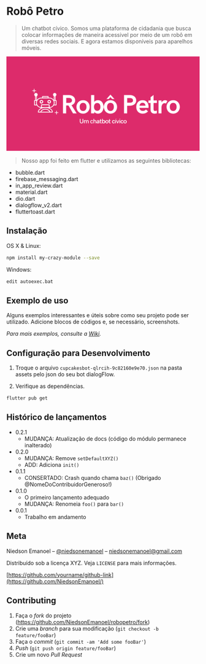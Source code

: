 # Robô Petro
> Um chatbot cívico. Somos uma plataforma de cidadania que busca colocar informações de maneira acessivel por meio de um robô em diversas redes sociais. E agora estamos disponíveis para aparelhos móveis.

![](/assets/title.png)

>Nosso app foi feito em flutter e utilizamos as seguintes bibliotecas:
* bubble.dart
* firebase_messaging.dart
* in_app_review.dart
* material.dart
* dio.dart
* dialogflow_v2.dart
* fluttertoast.dart

## Instalação

OS X & Linux:

```sh
npm install my-crazy-module --save
```

Windows:

```sh
edit autoexec.bat
```

## Exemplo de uso

Alguns exemplos interessantes e úteis sobre como seu projeto pode ser utilizado. Adicione blocos de códigos e, se necessário, screenshots.

_Para mais exemplos, consulte a [Wiki][wiki]._ 

## Configuração para Desenvolvimento

1. Troque o arquivo `cupcakesbot-qlrcih-9c82160e9e70.json` na pasta assets pelo json do seu bot dialogFlow.

2. Verifique as dependências.
```sh
flutter pub get
```

## Histórico de lançamentos

* 0.2.1
    * MUDANÇA: Atualização de docs (código do módulo permanece inalterado)
* 0.2.0
    * MUDANÇA: Remove `setDefaultXYZ()`
    * ADD: Adiciona `init()`
* 0.1.1
    * CONSERTADO: Crash quando chama `baz()` (Obrigado @NomeDoContribuidorGeneroso!)
* 0.1.0
    * O primeiro lançamento adequado
    * MUDANÇA: Renomeia `foo()` para `bar()`
* 0.0.1
    * Trabalho em andamento

## Meta

Niedson Emanoel – [@niedsonemanoel](https://twitter.com/niedsonemanoel) – niedsonemanoel@gmail.com

Distribuído sob a licença XYZ. Veja `LICENSE` para mais informações.

[https://github.com/yourname/github-link](https://github.com/NiedsonEmanoel/)

## Contributing

1. Faça o _fork_ do projeto (<https://github.com/NiedsonEmanoel/robopetro/fork>)
2. Crie uma _branch_ para sua modificação (`git checkout -b feature/fooBar`)
3. Faça o _commit_ (`git commit -am 'Add some fooBar'`)
4. _Push_ (`git push origin feature/fooBar`)
5. Crie um novo _Pull Request_

[npm-image]: https://img.shields.io/npm/v/datadog-metrics.svg?style=flat-square
[npm-url]: https://npmjs.org/package/datadog-metrics
[npm-downloads]: https://img.shields.io/npm/dm/datadog-metrics.svg?style=flat-square
[travis-image]: https://img.shields.io/travis/dbader/node-datadog-metrics/master.svg?style=flat-square
[travis-url]: https://travis-ci.org/dbader/node-datadog-metrics
[wiki]: https://github.com/NiedsonEmanoel/robopetro/wiki